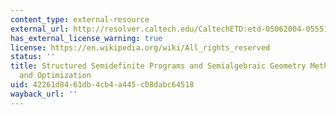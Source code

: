 ```yaml
---
content_type: external-resource
external_url: http://resolver.caltech.edu/CaltechETD:etd-05062004-055516
has_external_license_warning: true
license: https://en.wikipedia.org/wiki/All_rights_reserved
status: ''
title: Structured Semidefinite Programs and Semialgebraic Geometry Methods in Robustness
  and Optimization
uid: 42261d84-61db-4cb4-a445-c08dabc64518
wayback_url: ''
---
```

